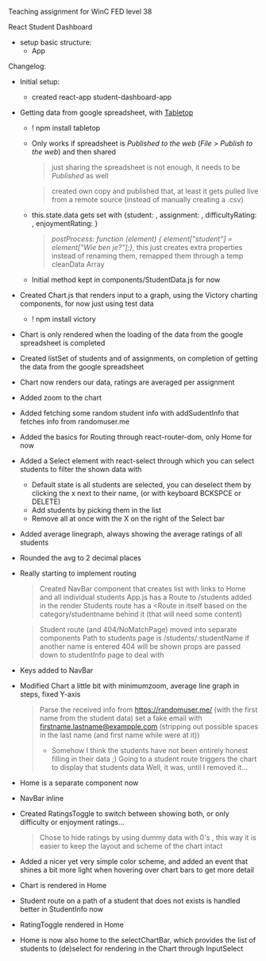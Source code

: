Teaching assignment for WinC FED level 38

React Student Dashboard


  - setup basic structure:
    - App

Changelog:

- Initial setup:
  - created react-app student-dashboard-app
- Getting data from google spreadsheet, with [Tabletop](https://github.com/jsoma/tabletop)
  - ! npm install tabletop
  - Only works if spreadsheet is _Published to the web_ (*File* > *Publish to the web*) and then shared
    > just sharing the spreadsheet is not enough, it needs to be _Published_ as well
	
    > created own copy and published that, at least it gets pulled live from a remote source (instead of manually creating a .csv)
  - this.state.data gets set with {student: , assignment: , difficultyRating: , enjoymentRating: }
    > _postProcess: function (element) {
        element["student"] = element["Wie ben je?"];},_
	> this just creates extra properties instead of renaming them, remapped them through a temp cleanData Array
  - Initial method kept in components/StudentData.js for now
- Created Chart.js that renders input to a graph, using the Victory charting components, for now just using test data
  - ! npm install victory
- Chart is only rendered when the loading of the data from the google spreadsheet is completed
- Created listSet of students and of assignments, on completion of getting the data from the google spreadsheet
- Chart now renders our data, ratings are averaged per assignment
- Added zoom to the chart
- Added fetching some random student info with addSudentInfo that fetches info from randomuser.me
- Added the basics for Routing through react-router-dom, only Home for now
- Added a Select element with react-select through which you can select students to filter the shown data with
  - Default state is all students are selected, you can deselect them by clicking the x next to their name, (or with keyboard BCKSPCE or DELETE)
  - Add students by picking them in the list
  - Remove all at once with the X on the right of the Select bar
- Added average linegraph, always showing the average ratings of all students
- Rounded the avg to 2 decimal places
- Really starting to implement routing
  > Created NavBar component that creates list with links to Home and all individual students
  > App.js has a Route to /students added in the <Switch> render
  > Students route has a <Route in itself based on the category/studentname behind it (that will need some content)

  > Student route (and 404/NoMatchPage) moved into separate components
  > Path to students page is /students/:studentName if another name is entered 404  will be shown
  > props are passed down to studentInfo page to deal with
- Keys added to NavBar
- Modified Chart a little bit with minimumzoom, average line graph in steps, fixed Y-axis
  > Parse the received info from https://randomuser.me/ (with the first name from the student data)
  > set a fake email with firstname.lastname@exampple.com (stripping out possible spaces in the last name (and first name while were at it))
  > - Somehow I think the students have not been entirely honest filling in their data ;)
  > Going to a student route triggers the chart to display that students data
  > Well, it was, until I removed it...
- Home is a separate component now
- NavBar inline
- Created RatingsToggle to switch between showing both, or only difficulty or enjoyment ratings...
  > Chose to hide ratings by using dummy data with 0's , this way it is easier to keep the layout and scheme of the chart intact
- Added a nicer yet very simple color scheme, and added an event that shines a bit more light when hovering over chart bars to get more detail
- Chart is rendered in Home
- Student route on a path of a student that does not exists is handled better in StudentInfo now
- RatingToggle rendered in Home
- Home is now also home to the selectChartBar, which provides the list of students to (de)select for rendering in the Chart through InputSelect

